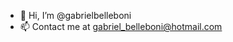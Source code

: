 - 👋 Hi, I’m @gabrielbelleboni
- 📫 Contact me at gabriel_belleboni@hotmail.com

<!---
gabrielbelleboni/gabrielbelleboni is a ✨ special ✨ repository because its `README.md` (this file) appears on your GitHub profile.
You can click the Preview link to take a look at your changes.
--->
